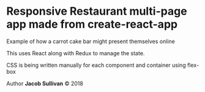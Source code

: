 # Responsive Restaurant multi-page app made from create-react-app

Example of how a carrot cake bar might present themselves online

This uses React along with Redux to manage the state.

CSS is being written manually for each component and container using flex-box

Author <b>Jacob Sullivan</b> &copy; 2018